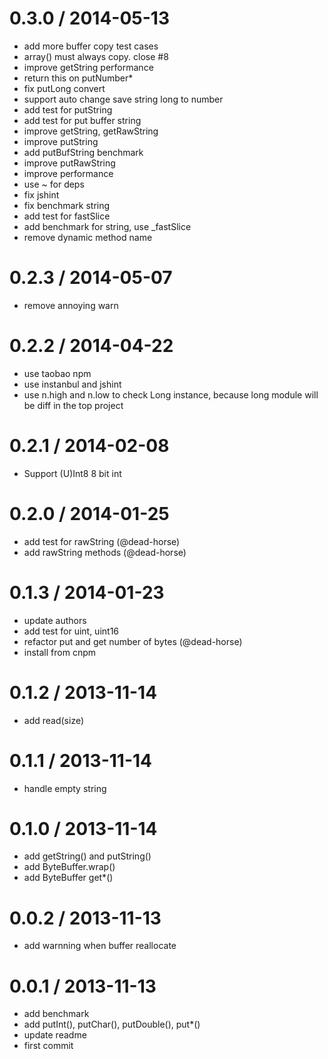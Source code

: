 
0.3.0 / 2014-05-13
==================

 * add more buffer copy test cases
 * array() must always copy. close #8
 * improve getString performance
 * return this on putNumber*
 * fix putLong convert
 * support auto change save string long to number
 * add test for putString
 * add test for put buffer string
 * improve getString, getRawString
 * improve putString
 * add putBufString benchmark
 * improve putRawString
 * improve performance
 * use ~ for deps
 * fix jshint
 * fix benchmark string
 * add test for fastSlice
 * add benchmark for string, use _fastSlice
 * remove dynamic method name

0.2.3 / 2014-05-07 
==================

  * remove annoying warn

0.2.2 / 2014-04-22
==================

 * use taobao npm
 * use instanbul and jshint
 * use n.high and n.low to check Long instance, because long module will be diff in the top project

0.2.1 / 2014-02-08 
==================

  * Support (U)Int8 8 bit int

0.2.0 / 2014-01-25 
==================

  * add test for rawString (@dead-horse)
  * add rawString methods (@dead-horse)

0.1.3 / 2014-01-23 
==================

  * update authors
  * add test for uint, uint16
  * refactor put and get number of bytes (@dead-horse)
  * install from cnpm

0.1.2 / 2013-11-14 
==================

  * add read(size)

0.1.1 / 2013-11-14 
==================

  * handle empty string

0.1.0 / 2013-11-14 
==================

  * add getString() and putString()
  * add ByteBuffer.wrap()
  * add ByteBuffer get*()

0.0.2 / 2013-11-13 
==================

  * add warnning when buffer reallocate

0.0.1 / 2013-11-13 
==================

  * add benchmark
  * add putInt(), putChar(), putDouble(), put*()
  * update readme
  * first commit
